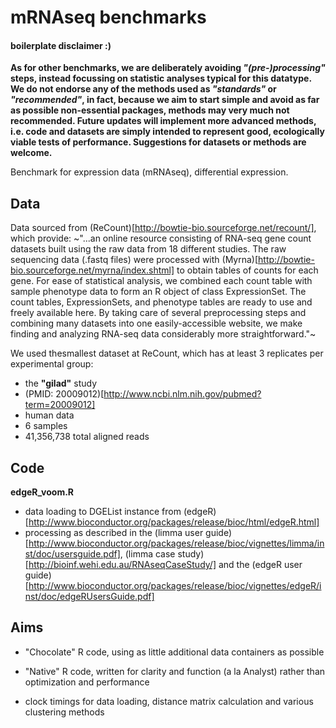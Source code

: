 # mRNAseq benchmarks
#### boilerplate disclaimer :)
__As for other benchmarks, we are deliberately avoiding *"(pre-)processing"* steps, instead focussing on statistic analyses typical for this datatype. We do not endorse any of the methods used as *"standards"* or *"recommended"*, in fact, because we aim to start simple and avoid as far as possible non-essential packages, methods may very much not recommended. Future updates will implement more advanced methods, i.e. code and datasets are simply intended to represent good, ecologically viable tests of performance. Suggestions for datasets or methods are welcome.__

Benchmark for expression data (mRNAseq), differential expression.

Data
-----------
Data sourced from (ReCount)[http://bowtie-bio.sourceforge.net/recount/], which provide:
~"...an online resource consisting of RNA-seq gene count datasets built using the raw data from 18 different studies. The raw sequencing data (.fastq files) were processed with (Myrna)[http://bowtie-bio.sourceforge.net/myrna/index.shtml] to obtain tables of counts for each gene. For ease of statistical analysis, we combined each count table with sample phenotype data to form an R object of class ExpressionSet. The count tables, ExpressionSets, and phenotype tables are ready to use and freely available here. By taking care of several preprocessing steps and combining many datasets into one easily-accessible website, we make finding and analyzing RNA-seq data considerably more straightforward."~


We used thesmallest dataset at ReCount, which has at least 3 replicates per experimental group:

- the __"gilad"__ study 
- (PMID: 20009012)[http://www.ncbi.nlm.nih.gov/pubmed?term=20009012]
- human data
- 6 samples
- 41,356,738 total aligned reads

Code
-----------
__edgeR_voom.R__
- data loading to DGEList instance from (edgeR)[http://www.bioconductor.org/packages/release/bioc/html/edgeR.html]
- processing as described in the (limma user guide)[http://www.bioconductor.org/packages/release/bioc/vignettes/limma/inst/doc/usersguide.pdf], (limma case study)[http://bioinf.wehi.edu.au/RNAseqCaseStudy/] and the (edgeR user guide)[http://www.bioconductor.org/packages/release/bioc/vignettes/edgeR/inst/doc/edgeRUsersGuide.pdf]

Aims
-----------
- "Chocolate" R code, using as little additional data containers as possible

- "Native" R code, written for clarity and function (a la Analyst) rather than optimization and performance

- clock timings for data loading, distance matrix calculation and various clustering methods
